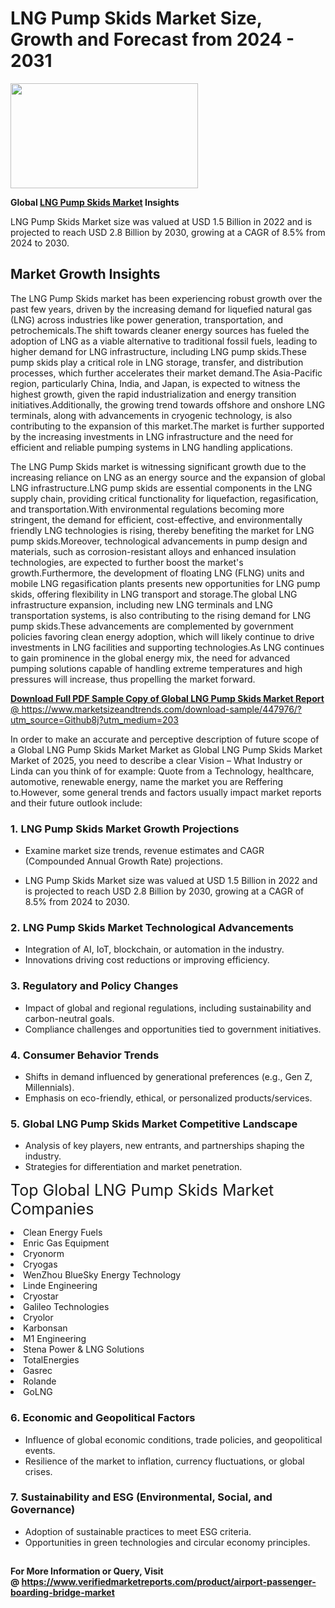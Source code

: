 <H1>LNG Pump Skids Market Size, Growth and Forecast from 2024 - 2031</H1><img class="aligncenter size-medium wp-image-584254" src="https://thirdeyenews.in/wp-content/uploads/2024/09/Global-Market-Research-300x168.jpeg" alt="" width="300" height="168" /><p><strong>Global&nbsp;<a href="https://www.marketsizeandtrends.com/download-sample/447976/?utm_source=Github8j?utm_medium=203">LNG Pump Skids Market</a> Insights</strong></p><p>LNG Pump Skids Market size was valued at USD 1.5 Billion in 2022 and is projected to reach USD 2.8 Billion by 2030, growing at a CAGR of 8.5% from 2024 to 2030.</p><p><h2>Market Growth Insights</h2> <p>The LNG Pump Skids market has been experiencing robust growth over the past few years, driven by the increasing demand for liquefied natural gas (LNG) across industries like power generation, transportation, and petrochemicals.The shift towards cleaner energy sources has fueled the adoption of LNG as a viable alternative to traditional fossil fuels, leading to higher demand for LNG infrastructure, including LNG pump skids.These pump skids play a critical role in LNG storage, transfer, and distribution processes, which further accelerates their market demand.The Asia-Pacific region, particularly China, India, and Japan, is expected to witness the highest growth, given the rapid industrialization and energy transition initiatives.Additionally, the growing trend towards offshore and onshore LNG terminals, along with advancements in cryogenic technology, is also contributing to the expansion of this market.The market is further supported by the increasing investments in LNG infrastructure and the need for efficient and reliable pumping systems in LNG handling applications.</p> <p><a href="#"></a></p> <p>The LNG Pump Skids market is witnessing significant growth due to the increasing reliance on LNG as an energy source and the expansion of global LNG infrastructure.LNG pump skids are essential components in the LNG supply chain, providing critical functionality for liquefaction, regasification, and transportation.With environmental regulations becoming more stringent, the demand for efficient, cost-effective, and environmentally friendly LNG technologies is rising, thereby benefiting the market for LNG pump skids.Moreover, technological advancements in pump design and materials, such as corrosion-resistant alloys and enhanced insulation technologies, are expected to further boost the market's growth.Furthermore, the development of floating LNG (FLNG) units and mobile LNG regasification plants presents new opportunities for LNG pump skids, offering flexibility in LNG transport and storage.The global LNG infrastructure expansion, including new LNG terminals and LNG transportation systems, is also contributing to the rising demand for LNG pump skids.These advancements are complemented by government policies favoring clean energy adoption, which will likely continue to drive investments in LNG facilities and supporting technologies.As LNG continues to gain prominence in the global energy mix, the need for advanced pumping solutions capable of handling extreme temperatures and high pressures will increase, thus propelling the market forward.</p> <p><a href="#"></p><p><span class=""><strong>Download Full PDF Sample Copy of Global LNG Pump Skids Market Report</strong> @ <a href="https://www.marketsizeandtrends.com/download-sample/447976/?utm_source=Github8j?utm_medium=203" target="_blank">https://www.marketsizeandtrends.com/download-sample/447976/?utm_source=Github8j?utm_medium=203</a></span></p><p>In order to make an accurate and perceptive description of future scope of a Global&nbsp;LNG Pump Skids Market Market as Global&nbsp;LNG Pump Skids Market Market of 2025, you need to describe a clear Vision &ndash; What Industry or Linda can you think of for example: Quote from a Technology, healthcare, automotive, renewable energy, name the market you are Reffering to.However, some general trends and factors usually impact market reports and their future outlook include:</p><h3>1.&nbsp;<strong>LNG Pump Skids Market Growth Projections</strong></h3><ul><li>Examine market size trends, revenue estimates and CAGR (Compounded Annual Growth Rate) projections.</li><li><p>LNG Pump Skids Market size was valued at USD 1.5 Billion in 2022 and is projected to reach USD 2.8 Billion by 2030, growing at a CAGR of 8.5% from 2024 to 2030.</p></li></ul><h3>2.&nbsp;<strong>LNG Pump Skids Market Technological Advancements</strong></h3><ul><li>Integration of AI, IoT, blockchain, or automation in the industry.</li><li>Innovations driving cost reductions or improving efficiency.</li></ul><h3>3.&nbsp;<strong>Regulatory and Policy Changes</strong></h3><ul><li>Impact of global and regional regulations, including sustainability and carbon-neutral goals.</li><li>Compliance challenges and opportunities tied to government initiatives.</li></ul><h3>4.&nbsp;<strong>Consumer Behavior Trends</strong></h3><ul><li>Shifts in demand influenced by generational preferences (e.g., Gen Z, Millennials).</li><li>Emphasis on eco-friendly, ethical, or personalized products/services.</li></ul><h3>5.&nbsp;<strong>Global LNG Pump Skids Market Competitive Landscape</strong></h3><ul><li>Analysis of key players, new entrants, and partnerships shaping the industry.</li><li>Strategies for differentiation and market penetration.</li></ul><p data-pm-slice="1 1 []"><span style="color: inherit; font-family: inherit; font-size: 25px;">Top Global LNG Pump Skids Market Companies</span></p><div class="" data-test-id=""><p><li>Clean Energy Fuels</li><li> Enric Gas Equipment</li><li> Cryonorm</li><li> Cryogas</li><li> WenZhou BlueSky Energy Technology</li><li> Linde Engineering</li><li> Cryostar</li><li> Galileo Technologies</li><li> Cryolor</li><li> Karbonsan</li><li> M1 Engineering</li><li> Stena Power & LNG Solutions</li><li> TotalEnergies</li><li> Gasrec</li><li> Rolande</li><li> GoLNG</li></p></div><h3>6.&nbsp;<strong>Economic and Geopolitical Factors</strong></h3><ul><li>Influence of global economic conditions, trade policies, and geopolitical events.</li><li>Resilience of the market to inflation, currency fluctuations, or global crises.</li></ul><h3>7.&nbsp;<strong>Sustainability and ESG (Environmental, Social, and Governance)</strong></h3><ul><li>Adoption of sustainable practices to meet ESG criteria.</li><li>Opportunities in green technologies and circular economy principles.</li></ul><h2><strong style="font-size: 14px;">For More Information or Query, Visit @&nbsp;</strong><a style="background-color: #ffffff; font-size: 14px;" href="https://www.marketsizeandtrends.com/report/lng-pump-skids-market/" target="_blank">https://www.verifiedmarketreports.com/product/airport-passenger-boarding-bridge-market</a></h2>